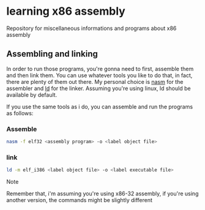 # learning x86 assembly

Repository for miscellaneous informations and programs about x86 assembly 

## Assembling and linking
In order to run those programs, you're gonna need to first, assemble them
and then link them. You can use whatever tools you like to do that, in fact,
there are plenty of them out there. My personal choice is [nasm](https://www.nasm.us/) for
the assembler and [ld](http://litux.nl/man/htmlman8/ld.so.8.html) for the linker. Assuming 
you're using linux, ld should be available by default.

If you use the same tools as i do, you can assemble and run the programs as 
follows: 

### Assemble
```bash
nasm -f elf32 <assembly program> -o <label object file>
```

### link
```bash
ld -m elf_i386 <label object file> -o <label executable file>
```

> [!NOTE]
> Remember that, i'm assuming you're using x86-32 assembly, if you're
using another version, the commands might be slightly different
